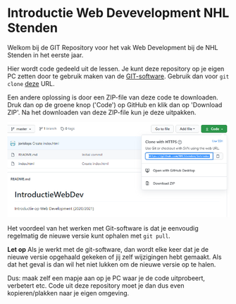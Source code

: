 # Introductie Web Devevelopment NHL Stenden 
Welkom bij de GIT Repository voor het vak Web Development bij de NHL Stenden in het eerste jaar.

Hier wordt code gedeeld uit de lessen. Je kunt deze repository op je eigen PC zetten door te gebruik maken van de [GIT-software](https://acodez.in/git-gui-clients/). Gebruik dan voor `git clone` [deze](https://github.com/NHLStenden/IntroductieWebDev.git) URL. 

Een andere oplossing is door een ZIP-file van deze code te downloaden. Druk dan op de groene knop ('Code') op GitHub en klik dan op 'Download ZIP'. Na het downloaden van deze ZIP-file kun je deze uitpakken. 

![download](images/screendump01.png)

Het voordeel van het werken met Git-software is dat je eenvoudig regelmatig de nieuwe versie kunt ophalen met `git pull`. 

**Let op** Als je werkt met de git-software, dan wordt elke keer dat je de nieuwe versie opgehaald gekeken of jij zelf wijzigingen hebt gemaakt. Als dat het geval is dan wil het niet lukken om de nieuwe versie op te halen. 

Dus: maak zelf een mapje aan op je PC waar je de code uitprobeert, verbetert etc. Code uit deze repository moet je dan dus even kopieren/plakken naar je eigen omgeving.



